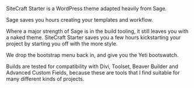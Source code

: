 SiteCraft Starter is a WordPress theme adapted heavily from Sage.

Sage saves you hours creating your templates and workflow.

Where a major strength of Sage is in the build tooling, it still leaves you with a naked theme.
SiteCraft Starter saves you a few hours kickstarting your project by starting you off with the more style.

We drop the bootstrap menu back in, and give you the Yeti bootswatch.

Builds are tested for compatibility with Divi, Toolset, Beaver Builder and Advanced Custom Fields, because these are tools that I find suitable for many different kinds of projects.
